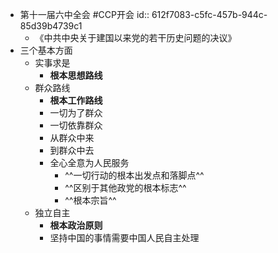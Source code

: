 - 第十一届六中全会 #CCP开会
  id:: 612f7083-c5fc-457b-944c-85d39b4739c1
	- 《中共中央关于建国以来党的若干历史问题的决议》
- 三个基本方面
	- 实事求是
		- **根本思想路线**
	- 群众路线
		- **根本工作路线**
		- 一切为了群众
		- 一切依靠群众
		- 从群众中来
		- 到群众中去
		- 全心全意为人民服务
			- ^^一切行动的根本出发点和落脚点^^
			- ^^区别于其他政党的根本标志^^
			- ^^根本宗旨^^
	- 独立自主
		- **根本政治原则**
		- 坚持中国的事情需要中国人民自主处理